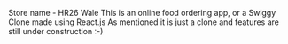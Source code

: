 Store name - HR26 Wale
This is an online food ordering app, or a Swiggy Clone made using React.js
As mentioned it is just a clone and features are still under construction :-)

